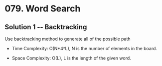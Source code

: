 # 079. Word Search

## Solution 1 -- Backtracking

Use backtracking method to generate all of the possible path

* Time Complexity: O(N*4^L), N is the number of elements in the board.

* Space Complexity: O(L), L is the length of the given word.